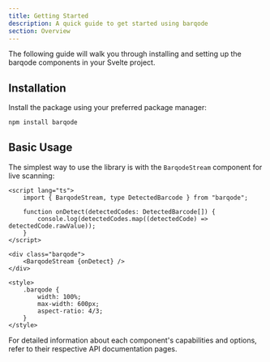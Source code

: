 ```yaml
---
title: Getting Started
description: A quick guide to get started using barqode
section: Overview
---
```


The following guide will walk you through installing and setting up the barqode components in your Svelte project.

## Installation

Install the package using your preferred package manager:

```bash
npm install barqode
```

## Basic Usage

The simplest way to use the library is with the `BarqodeStream` component for live scanning:

```svelte
<script lang="ts">
	import { BarqodeStream, type DetectedBarcode } from "barqode";

	function onDetect(detectedCodes: DetectedBarcode[]) {
		console.log(detectedCodes.map((detectedCode) => detectedCode.rawValue));
	}
</script>

<div class="barqode">
	<BarqodeStream {onDetect} />
</div>

<style>
	.barqode {
		width: 100%;
		max-width: 600px;
		aspect-ratio: 4/3;
	}
</style>
```

For detailed information about each component's capabilities and options, refer to their respective API documentation pages.
